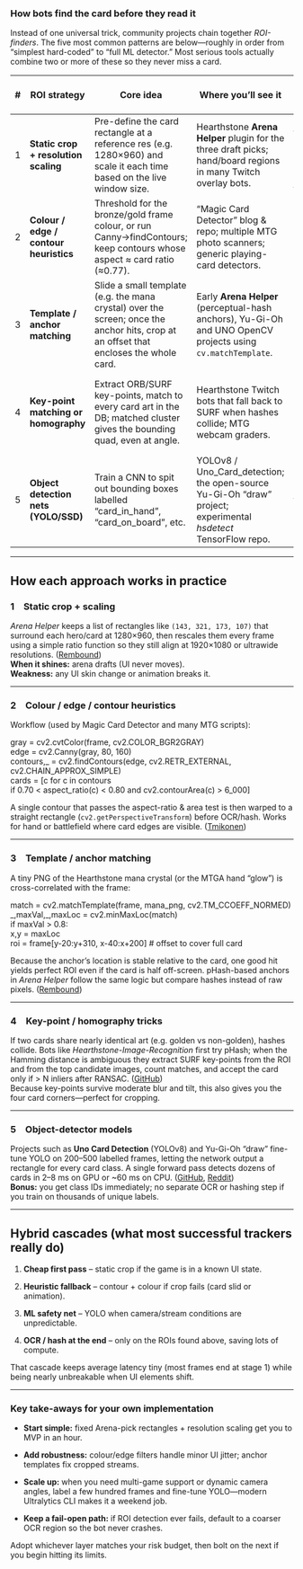 ### **How bots find the card before they read it**

Instead of one universal trick, community projects chain together *ROI-finders*. The five most common patterns are below—roughly in order from “simplest hard-coded” to “full ML detector.” Most serious tools actually combine two or more of these so they never miss a card.

| \# | ROI strategy | Core idea | Where you’ll see it | Typical accuracy / speed |
| ----- | ----- | ----- | ----- | ----- |
| 1 | **Static crop \+ resolution scaling** | Pre-define the card rectangle at a reference res (e.g. 1280×960) and scale it each time based on the live window size. | Hearthstone **Arena Helper** plugin for the three draft picks; hand/board regions in many Twitch overlay bots. | 100 % if the UI never moves; essentially 0 ms per frame. |
| 2 | **Colour / edge / contour heuristics** | Threshold for the bronze/gold frame colour, or run Canny→findContours; keep contours whose aspect ≈ card ratio (≈0.77). | “Magic Card Detector” blog & repo; multiple MTG photo scanners; generic playing-card detectors. | 90–98 %; 5–15 ms on CPU for 1080 p. |
| 3 | **Template / anchor matching** | Slide a small template (e.g. the mana crystal) over the screen; once the anchor hits, crop at an offset that encloses the whole card. | Early **Arena Helper** (perceptual-hash anchors), Yu-Gi-Oh and UNO OpenCV projects using `cv.matchTemplate`. | 95 %+ if anchor is visible; sub-10 ms on CPU. |
| 4 | **Key-point matching or homography** | Extract ORB/SURF key-points, match to every card art in the DB; matched cluster gives the bounding quad, even at angle. | Hearthstone Twitch bots that fall back to SURF when hashes collide; MTG webcam graders. | Robust to perspective & partial occlusion, but 20–40 ms/frame on CPU. |
| 5 | **Object detection nets (YOLO/SSD)** | Train a CNN to spit out bounding boxes labelled “card\_in\_hand”, “card\_on\_board”, etc. | YOLOv8 / Uno\_Card\_detection; the open-source Yu-Gi-Oh “draw” project; experimental *hsdetect* TensorFlow repo. | 95–99 % with 300 images of training data; 2–8 ms on a T4 GPU. |

---

## **How each approach works in practice**

### **1 Static crop \+ scaling**

*Arena Helper* keeps a list of rectangles like `(143, 321, 173, 107)` that surround each hero/card at 1280×960, then rescales them every frame using a simple ratio function so they still align at 1920×1080 or ultrawide resolutions. ([Rembound](https://rembound.com/projects/arena-helper))  
 **When it shines:** arena drafts (UI never moves).  
 **Weakness:** any UI skin change or animation breaks it.

---

### **2 Colour / edge / contour heuristics**

Workflow (used by Magic Card Detector and many MTG scripts):

gray    \= cv2.cvtColor(frame, cv2.COLOR\_BGR2GRAY)  
edge    \= cv2.Canny(gray, 80, 160\)  
contours,\_ \= cv2.findContours(edge, cv2.RETR\_EXTERNAL, cv2.CHAIN\_APPROX\_SIMPLE)  
cards \= \[c for c in contours  
         if 0.70 \< aspect\_ratio(c) \< 0.80 and cv2.contourArea(c) \> 6\_000\]

A single contour that passes the aspect-ratio & area test is then warped to a straight rectangle (`cv2.getPerspectiveTransform`) before OCR/hash. Works for hand or battlefield where card edges are visible. ([Tmikonen](https://tmikonen.github.io/quantitatively/2020-01-01-magic-card-detector/?utm_source=chatgpt.com))

---

### **3 Template / anchor matching**

A tiny PNG of the Hearthstone mana crystal (or the MTGA hand “glow”) is cross-correlated with the frame:

match \= cv2.matchTemplate(frame, mana\_png, cv2.TM\_CCOEFF\_NORMED)  
\_,maxVal,\_,maxLoc \= cv2.minMaxLoc(match)  
if maxVal \> 0.8:  
    x,y \= maxLoc  
    roi \= frame\[y-20:y+310, x-40:x+200\]   \# offset to cover full card

Because the anchor’s location is stable relative to the card, one good hit yields perfect ROI even if the card is half off-screen. pHash-based anchors in *Arena Helper* follow the same logic but compare hashes instead of raw pixels. ([Rembound](https://rembound.com/projects/arena-helper))

---

### **4 Key-point / homography tricks**

If two cards share nearly identical art (e.g. golden vs non-golden), hashes collide. Bots like *Hearthstone-Image-Recognition* first try pHash; when the Hamming distance is ambiguous they extract SURF key-points from the ROI and from the top candidate images, count matches, and accept the card only if \> N inliers after RANSAC. ([GitHub](https://github.com/rembound/Arena-Helper))  
 Because key-points survive moderate blur and tilt, this also gives you the four card corners—perfect for cropping.

---

### **5 Object-detector models**

Projects such as **Uno Card Detection** (YOLOv8) and Yu-Gi-Oh “draw” fine-tune YOLO on 200–500 labelled frames, letting the network output a rectangle for every card class. A single forward pass detects dozens of cards in 2–8 ms on GPU or \~60 ms on CPU. ([GitHub](https://github.com/Stormynova/Uno_Card_detection?utm_source=chatgpt.com), [Reddit](https://www.reddit.com/r/yugioh/comments/1avcvae/i_trained_a_deep_learning_model_to_detect_yugioh/?utm_source=chatgpt.com))  
 **Bonus:** you get class IDs immediately; no separate OCR or hashing step if you train on thousands of unique labels.

---

## **Hybrid cascades (what most successful trackers really do)**

1. **Cheap first pass** – static crop if the game is in a known UI state.

2. **Heuristic fallback** – contour \+ colour if crop fails (card slid or animation).

3. **ML safety net** – YOLO when camera/stream conditions are unpredictable.

4. **OCR / hash at the end** – only on the ROIs found above, saving lots of compute.

That cascade keeps average latency tiny (most frames end at stage 1\) while being nearly unbreakable when UI elements shift.

---

### **Key take-aways for your own implementation**

* **Start simple:** fixed Arena-pick rectangles \+ resolution scaling get you to MVP in an hour.

* **Add robustness:** colour/edge filters handle minor UI jitter; anchor templates fix cropped streams.

* **Scale up:** when you need multi-game support or dynamic camera angles, label a few hundred frames and fine-tune YOLO—modern Ultralytics CLI makes it a weekend job.

* **Keep a fail-open path:** if ROI detection ever fails, default to a coarser OCR region so the bot never crashes.

Adopt whichever layer matches your risk budget, then bolt on the next if you begin hitting its limits.

